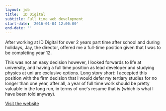 ```yaml
---
layout: job
title:  ID Digital
subtitle: Full time web development
start-date: '2016-01-04 12:00:00'
end-date: ''
---
```


After working at ID Digital for over 2 years part time after school and during holidays,
Jay, the director, offered me a full-time position given that I was to be completing year 12.

This was not an easy decision however, I looked forwards to life at university, and having
a full time position as lead developer and studying physics at uni are exclusive options.
Long story short: I accepted this position with the firm decision that I would defer my tertiary
studies for no longer than one year, after all, a year of full time work should be pretty
valuable in the long run, in terms of one's resume that is (which is what I have been told anyway).

[Visit the website][0]

[0]: http://www.iddigital.com.au/
